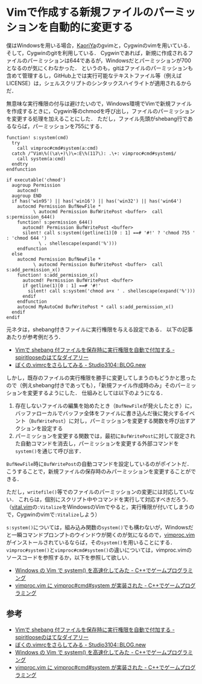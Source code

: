 Vimで作成する新規ファイルのパーミッションを自動的に変更する
===========================================================

僕はWindowsを用いる場合，[KaoriYa](http://www.kaoriya.net/)のgvimと，Cygwinのvimを用いている．
そして，Cygwinのgitを利用している．
Cygwinであれば，新規に作成されるファイルのパーミッションは644であるが，Windowsだとパーミッションが700となるのが気にくわなかった．
というのも，gitはファイルのパーミッションも含めて管理するし，GitHub上では実行可能なテキストファイル等（例えばLICENSE）は，シェルスクリプトのシンタックスハイライトが適用されるからだ．

無意味な実行権限の付与は避けたいので，Windows環境でVimで新規ファイルを作成するときに，Cygwin等のchmodを呼び出し，ファイルのパーミッションを変更する処理を加えることにした．
ただし，ファイル先頭がshebang行であるならば，パーミッションを755にする．

```vim
function! s:system(cmd)
  try
    call vimproc#cmd#system(a:cmd)
  catch /^Vim\%((\a\+)\)\=:E\%(117\): .\+: vimproc#cmd#system$/
    call system(a:cmd)
  endtry
endfunction

if executable('chmod')
  augroup Permission
    autocmd!
  augroup END
  if has('win95') || has('win16') || has('win32') || has('win64')
    autocmd Permission BufNewFile *
          \ autocmd Permission BufWritePost <buffer>  call s:permission_644()
    function! s:permission_644()
      autocmd! Permission BufWritePost <buffer>
      silent! call s:system((getline(1)[0 : 1] ==# '#!' ? 'chmod 755 ' : 'chmod 644 ')
            \ . shellescape(expand('%')))
    endfunction
  else
    autocmd Permission BufNewFile *
          \ autocmd Permission BufWritePost <buffer>  call s:add_permission_x()
    function! s:add_permission_x()
      autocmd! Permission BufWritePost <buffer>
      if getline(1)[0 : 1] ==# '#!'
        silent! call s:system('chmod a+x ' . shellescape(expand('%')))
      endif
    endfunction
    autocmd MyAutoCmd BufWritePost * call s:add_permission_x()
  endif
endif
```

元ネタは，shebang付きファイルに実行権限を与える設定である．
以下の記事あたりが参考例だろう．

- [Vimで shebang 付ファイルを保存時に実行権限を自動で付加する - spiritlooseのはてなダイアリー](http://d.hatena.ne.jp/spiritloose/20060519/1147970872)
- [ぼくの.vimrcをさらしてみる - Studio3104::BLOG.new](http://studio3104.hatenablog.com/entry/20130220/1361349310)

しかし，既存のファイルの実行権限を勝手に変更してしまうのもどうかと思ったので（例えshebang付きであっても），「新規ファイル作成時のみ」そのパーミッションを変更するようにした．
仕組みとしては以下のようになる．

1. 存在しないファイルの編集を始めたとき（```BufNewFile```が発火したとき）に，バッファローカルでバッファ全体をファイルに書き込んだ後に発火するイベント（```BufWritePost```）に対し，パーミッションを変更する関数を呼び出すアクションを設定する
2. パーミッションを変更する関数では，最初に```BufWritePost```に対して設定された自動コマンドを消去し，パーミッションを変更する外部コマンドを```system()```を通じて呼び出す．

```BufNewFile```時に```BufWritePost```の自動コマンドを設定しているのがポイントだ．
こうすることで，新規ファイルの保存時のみパーミッションを変更することができる．

ただし，```writefile()```等でのファイルのパーミッションの変更には対応していない．
これらは，個別にスクリプト中やコマンドを実行して対応すべきだろう．
（[vital.vim](https://github.com/vim-jp/vital.vim)の```:Vitalize```をWindowsのVimでやると，実行権限が付いてしまうので，Cygwinのvimで```:Vitalize```しよう）


```s:system()```については，組み込み関数の```system()```でも構わないが，Windowsだと一瞬コマンドプロンプトのウインドウが開くのが気になるので，[vimproc.vim](https://github.com/Shougo/vimproc.vim)がインストールされているならば，その```system()```を用いることにする．
```vimproc#system()```と```vimproc#cmd#system()```の違いについては，vimproc.vimのソースコードを参照するか，以下を参照して欲しい．

- [Windows の Vim で system() を高速化してみた - C++でゲームプログラミング](http://d.hatena.ne.jp/osyo-manga/20130611/1370950114)
- [vimproc.vim に vimproc#cmd#system が実装された - C++でゲームプログラミング](http://d.hatena.ne.jp/osyo-manga/20130616/1371388900)


## 参考

- [Vimで shebang 付ファイルを保存時に実行権限を自動で付加する - spiritlooseのはてなダイアリー](http://d.hatena.ne.jp/spiritloose/20060519/1147970872)
- [ぼくの.vimrcをさらしてみる - Studio3104::BLOG.new](http://studio3104.hatenablog.com/entry/20130220/1361349310)
- [Windows の Vim で system() を高速化してみた - C++でゲームプログラミング](http://d.hatena.ne.jp/osyo-manga/20130611/1370950114)
- [vimproc.vim に vimproc#cmd#system が実装された - C++でゲームプログラミング](http://d.hatena.ne.jp/osyo-manga/20130616/1371388900)

